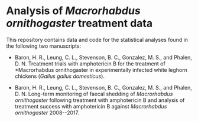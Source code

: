 # Analysis of *Macrorhabdus ornithogaster* treatment data

This repository contains data and code for the statistical analyses found in the following two manuscripts:

* Baron, H. R., Leung, C. L., Stevenson, B. C., Gonzalez, M. S., and Phalen, D. N. Treatment trials with amphotericin B for the treatment of *Macrorhabdus ornithogaster in experimentally infected white leghorn chickens (*Gallus gallus domesticus*).

* Baron, H. R., Leung, C. L., Stevenson, B. C., Gonzalez, M. S., and Phalen, D. N. Long-term monitoring of faecal shedding of *Macrorhabdus ornithogaster* following treatment with amphotericin B and analysis of treatment success with amphotericin B against *Macrorhabdus ornithogaster* 2008--2017.